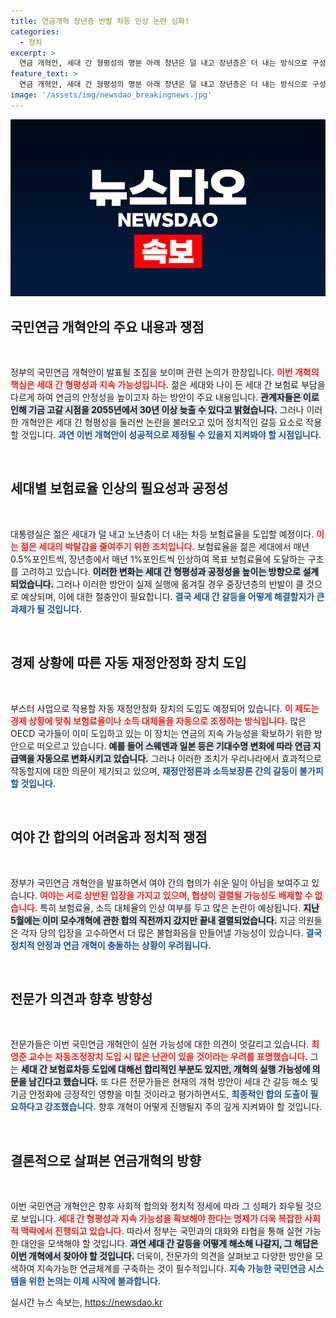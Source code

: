 ```yaml
---
title: 연금개혁 장년층 반발 차등 인상 논란 심화!
categories:
  - 정치
excerpt: >
  연금 개혁안, 세대 간 형평성의 명분 아래 청년은 덜 내고 장년층은 더 내는 방식으로 구성! 과연 중장년층의 반발과 정치적 논란은 피할 수 있을까?
feature_text: >
  연금 개혁안, 세대 간 형평성의 명분 아래 청년은 덜 내고 장년층은 더 내는 방식으로 구성! 과연 중장년층의 반발과 정치적 논란은 피할 수 있을까?
image: '/assets/img/newsdao_breakingnews.jpg'
---
```


<p><img src="/assets/img/newsdao_breakingnews.jpg" alt="koreaapp 속보" /></p>

<h2 data-ke-size="size26">국민연금 개혁안의 주요 내용과 쟁점</h2>

<p data-ke-size="size16">&nbsp;</p>

<p>정부의 국민연금 개혁안이 발표될 조짐을 보이며 관련 논의가 한창입니다. <b><span style="color: #ee2323;">이번 개혁의 핵심은 세대 간 형평성과 지속 가능성입니다.</span></b> 젊은 세대와 나이 든 세대 간 보험료 부담을 다르게 하여 연금의 안정성을 높이고자 하는 방안이 주요 내용입니다. <b><span style="background-color: #21538527;">관계자들은 이로 인해 기금 고갈 시점을 2055년에서 30년 이상 늦출 수 있다고 밝혔습니다.</span></b> 그러나 이러한 개혁안은 세대 간 형평성을 둘러싼 논란을 불러오고 있어 정치적인 갈등 요소로 작용할 것입니다. <b><span style="color: #1a5490;">과연 이번 개혁안이 성공적으로 제정될 수 있을지 지켜봐야 할 시점입니다.</span></b></p>

<p data-ke-size="size16">&nbsp;</p>

<h2 data-ke-size="size26">세대별 보험료율 인상의 필요성과 공정성</h2>

<p data-ke-size="size16">&nbsp;</p>

<p>대통령실은 젊은 세대가 덜 내고 노년층이 더 내는 차등 보험료율을 도입할 예정이다. <b><span style="color: #ee2323;">이는 젊은 세대의 박탈감을 줄여주기 위한 조치입니다.</span></b> 보험료율을 젊은 세대에서 매년 0.5%포인트씩, 장년층에서 매년 1%포인트씩 인상하여 목표 보험료율에 도달하는 구조를 고려하고 있습니다. <b><span style="background-color: #21538527;">이러한 변화는 세대 간 형평성과 공정성을 높이는 방향으로 설계되었습니다.</span></b> 그러나 이러한 방안이 실제 실행에 옮겨질 경우 중장년층의 반발이 클 것으로 예상되며, 이에 대한 절충안이 필요합니다. <b><span style="color: #1a5490;">결국 세대 간 갈등을 어떻게 해결할지가 큰 과제가 될 것입니다.</span></b></p>

<p data-ke-size="size16">&nbsp;</p>

<h2 data-ke-size="size26">경제 상황에 따른 자동 재정안정화 장치 도입</h2>

<p data-ke-size="size16">&nbsp;</p>

<p>부스터 사업으로 작용할 자동 재정안정화 장치의 도입도 예정되어 있습니다. <b><span style="color: #ee2323;">이 제도는 경제 상황에 맞춰 보험료율이나 소득 대체율을 자동으로 조정하는 방식입니다.</span></b> 많은 OECD 국가들이 이미 도입하고 있는 이 장치는 연금의 지속 가능성을 확보하기 위한 방안으로 떠오르고 있습니다. <b><span style="background-color: #21538527;">예를 들어 스웨덴과 일본 등은 기대수명 변화에 따라 연금 지급액을 자동으로 변화시키고 있습니다.</span></b> 그러나 이러한 조치가 우리나라에서 효과적으로 작동할지에 대한 의문이 제기되고 있으며, <b><span style="color: #1a5490;">재정안정론과 소득보장론 간의 갈등이 불가피할 것입니다.</span></b></p>

<p data-ke-size="size16">&nbsp;</p>

<h2 data-ke-size="size26">여야 간 합의의 어려움과 정치적 쟁점</h2>

<p data-ke-size="size16">&nbsp;</p>

<p>정부가 국민연금 개혁안을 발표하면서 여야 간의 협의가 쉬운 일이 아님을 보여주고 있습니다. <b><span style="color: #ee2323;">여야는 서로 상반된 입장을 가지고 있으며, 협상이 결렬될 가능성도 배제할 수 없습니다.</span></b> 특히 보험료율, 소득 대체율의 인상 여부를 두고 많은 논란이 예상됩니다. <b><span style="background-color: #21538527;">지난 5월에는 이미 모수개혁에 관한 합의 직전까지 갔지만 끝내 결렬되었습니다.</span></b> 지금 의원들은 각자 당의 입장을 고수하면서 더 많은 불협화음을 만들어낼 가능성이 있습니다. <b><span style="color: #1a5490;">결국 정치적 안정과 연금 개혁이 충돌하는 상황이 우려됩니다.</span></b></p>

<p data-ke-size="size16">&nbsp;</p>

<h2 data-ke-size="size26">전문가 의견과 향후 방향성</h2>

<p data-ke-size="size16">&nbsp;</p>

<p>전문가들은 이번 국민연금 개혁안이 실현 가능성에 대한 의견이 엇갈리고 있습니다. <b><span style="color: #ee2323;">최영준 교수는 자동조정장치 도입 시 많은 난관이 있을 것이라는 우려를 표명했습니다.</span></b> 그는 <b><span style="background-color: #21538527;">세대 간 보험료차등 도입에 대해선 합리적인 부분도 있지만, 개혁의 실행 가능성에 의문을 남긴다고 했습니다.</span></b> 또 다른 전문가들은 현재의 개혁 방안이 세대 간 갈등 해소 및 기금 안정화에 긍정적인 영향을 미칠 것이라고 평가하면서도, <b><span style="color: #1a5490;">최종적인 합의 도출이 필요하다고 강조했습니다.</span></b> 향후 개혁이 어떻게 진행될지 주의 깊게 지켜봐야 할 것입니다. </p>

<p data-ke-size="size16">&nbsp;</p>

<h2 data-ke-size="size26">결론적으로 살펴본 연금개혁의 방향</h2>

<p data-ke-size="size16">&nbsp;</p>

<p>이번 국민연금 개혁안은 향후 사회적 합의와 정치적 정세에 따라 그 성패가 좌우될 것으로 보입니다. <b><span style="color: #ee2323;">세대 간 형평성과 지속 가능성을 확보해야 한다는 명제가 더욱 복잡한 사회적 맥락에서 진행되고 있습니다.</span></b> 따라서 정부는 국민과의 대화와 타협을 통해 실현 가능한 대안을 모색해야 할 것입니다. <b><span style="background-color: #21538527;">과연 세대 간 갈등을 어떻게 해소해 나갈지, 그 해답은 이번 개혁에서 찾아야 할 것입니다.</span></b> 더욱이, 전문가의 의견을 살펴보고 다양한 방안을 모색하여 지속가능한 연금체계를 구축하는 것이 필수적입니다. <b><span style="color: #1a5490;">지속 가능한 국민연금 시스템을 위한 논의는 이제 시작에 불과합니다.</span></b></p>
실시간 뉴스 속보는, <a href="https://newsdao.kr" rel="dofollow">https://newsdao.kr</a>


